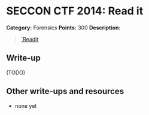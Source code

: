 # SECCON CTF 2014: Read it

**Category:** Forensics
**Points:** 300
**Description:**

> [`Readit](http://files.quals.seccon.jp/Readit)

## Write-up

(TODO)

## Other write-ups and resources

* none yet
